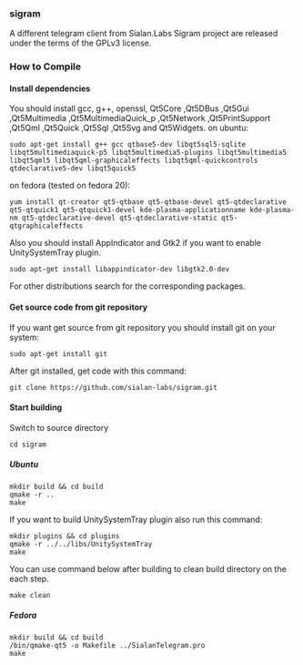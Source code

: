 ### sigram
A different telegram client from Sialan.Labs
Sigram project are released under the terms of the GPLv3 license.

### How to Compile
#### Install dependencies

You should install gcc, g++, openssl, Qt5Core ,Qt5DBus ,Qt5Gui ,Qt5Multimedia ,Qt5MultimediaQuick_p ,Qt5Network ,Qt5PrintSupport ,Qt5Qml ,Qt5Quick ,Qt5Sql ,Qt5Svg and Qt5Widgets.
on ubuntu:

    sudo apt-get install g++ gcc qtbase5-dev libqt5sql5-sqlite libqt5multimediaquick-p5 libqt5multimedia5-plugins libqt5multimedia5 libqt5qml5 libqt5qml-graphicaleffects libqt5qml-quickcontrols qtdeclarative5-dev libqt5quick5 

on fedora (tested on fedora 20):

    yum install qt-creator qt5-qtbase qt5-qtbase-devel qt5-qtdeclarative qt5-qtquick1 qt5-qtquick1-devel kde-plasma-applicationname kde-plasma-nm qt5-qtdeclarative-devel qt5-qtdeclarative-static qt5-qtgraphicaleffects

Also you should install AppIndicator and Gtk2 if you want to enable UnitySystemTray plugin.

    sudo apt-get install libappindicator-dev libgtk2.0-dev

For other distributions search for the corresponding packages.

#### Get source code from git repository

If you want get source from git repository you should install git on your system:

    sudo apt-get install git
    
After git installed, get code with this command:

    git clone https://github.com/sialan-labs/sigram.git
    
#### Start building

Switch to source directory

    cd sigram
    
##### Ubuntu

    mkdir build && cd build
    qmake -r ..
    make
    
If you want to build UnitySystemTray plugin also run this command:

    mkdir plugins && cd plugins
    qmake -r ../../libs/UnitySystemTray
    make
    
You can use command below after building to clean build directory on the each step.

    make clean
    
##### Fedora

    mkdir build && cd build
    /bin/qmake-qt5 -o Makefile ../SialanTelegram.pro
    make
